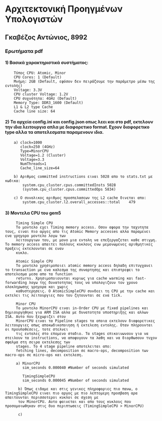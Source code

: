 # Αρχιτεκτονική Προηγμένων Υπολογιστών
## Γκαβέζος Αντώνιος, 8992

### Ερωτήματα pdf

#### 1) Βασικά χαρακτηριστικά συστήματος:
        Τύπος CPU: Atomic, Minor
        CPU Cores: 1 (Default)
        Μνήμη: 2GB (Default, εφόσον δεν πειράζουμε την παράμετρο μέσω της εντολής)
        Voltage: 3.3V
        CPU cluster Voltage: 1.2V
        CPU συχνότητα: 4GHz (Default)
        Memory Type: DDR3_1600 (Default)
        L1 & L2 type Cache
        Cache line size: 64
        
#### 2) Τα αρχεία config.ini και config.json οπως λεει και στο pdf, εκτελουν την ιδια λειτουργια απλα με διαφορετικο format. Εχουν διαφορετικο type αλλα τα αποτελεσματα παραμενουν ιδια.
        a) clock=1000
           clock=250 (4GHz)
           Type=MinorCPU
           Voltage=1.2 (Cluster) 
           Voltage=3.3 
           NumThreads=1
           Cache_line_size=64
           
        b) Αριθμος committed instructions ειναι 5028 απο το stats.txt με κωδικα:
            system.cpu_cluster.cpus.committedInsts 5028 
            (system.cpu_cluster.cpus.committedOps 5834)
        
        c) Ο συνολικος αριθμος προσπελασεων της L2 cache δινεται απο:
            system.cpu_cluster.l2.overall_accesses::total    479
  
 #### 3) Μοντελα CPU του gem5
 
         Timing Simple CPU
         Το μοντελο εχει Timing memory access. Οσον αφορα την ταχυτητα τους, ειναι πιο αργες απο τις Atomic Memory accesses αλλα παραμενει ενα γρηγορο μοντελο λογω των
         λειτουργιων του, με μονο μια εντολη να επεξεργαζεται καθε στιγμη. Το memory access απαιτει πολλους κυκλους ενω μεμονωμενες αριθμητικες πραξεις εκτελουνται σε εναν
         κυκλο. 
         
         Atomic Simple CPU
         Το μοντελο χρησιμοποιει atomic memory access δηλαδη επιτυγχανει το transaction με ενα καλεσμα της συναρτησης και επιστρεφει το αποτελεσμα μεσα απο τα function 
         returns. Χρησιμοποιουνται κυριως για cache warming και fast-forwarding λογω της δυνατοτητας τους να υπολογιζουν τον χρονο ολοκληρωσης γρηγορα και χωρις 
         καθυστερησεις. Ο AtomicSimpleCPU συνδεει τη CPU με την cache και εκτελει τις λειτουργιες που του ζητουνται σε ενα tick.
         
         Minor CPU
         Το μοντελο MinorCPU ειναι in-Order CPU με fixed pipelines και δημιουργηθηκε για ARM ISA αλλα με δυνατοτητα υποστηριξης και αλλων ISA. Αυτο που ξεχωριζει στον 
         MinorCPU ειναι τα Pipeline stages τα οποια εκτελουν διαφορετικες λειτουργιες οπως αποκωδικοποιηση ή εκτελεση εντολης. Οταν πληρουνται οι προυποθεσεις, τοτε στελνει 
         τις εντολες στο επομενο σταδιο. Τα stages επικοινωνουν για να στειλουν τα instructions, να αποφυγουν τα λαθη και να διορθωσουν τυχον σφαλμα στη σειρα εκτελεσης των 
         stages. To 4 stage pipeline αποτελειται απο:
         fetching lines, decomposition σε macro-ops, decomposition των macro-ops σε micro-ops και εκτελεση.
         
         a) MinorCPU
            sim_seconds 0.000040 #Number of seconds simulated
            
            TimingSimpleCPU
            sim_seconds 0.000045 #Number of seconds simulated
            
          b) Όπως ειδαμε και στις γενικες πληροφοριες πιο πανω, ο TimingSimpleCPU ειναι πιο αργος με πιο λεπτομερη προσβαση αρα απαιτουνται περισσοτεροι κυκλοι σε σχεση με 
          τον MinorCPU. Αυτο φαινεται και απο τους κυκλους που προσομοιωθηκαν στις δυο περιπτωσεις (TimingSimpleCPU > MinorCPU)
          
          c) 
            
            
            
            
  
